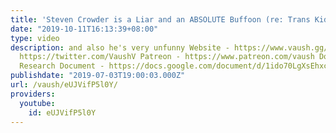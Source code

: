 ```yaml
---
title: 'Steven Crowder is a Liar and an ABSOLUTE Buffoon (re: Trans Kids)'
date: "2019-10-11T16:13:39+08:00"
type: video
description: and also he's very unfunny Website - https://www.vaush.gg/ Twitter -
  https://twitter.com/VaushV Patreon - https://www.patreon.com/vaush Donate - https://www.paypal.me/vaush
  Research Document - https://docs.google.com/document/d/1ido70LgXsEhxcnyXE7RVS0wYJZc6aeVTpujCUPQgTrE/edit?usp=sharing
publishdate: "2019-07-03T19:00:03.000Z"
url: /vaush/eUJVifP5l0Y/
providers:
  youtube:
    id: eUJVifP5l0Y
---
```

